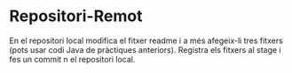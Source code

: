 # Repositori-Remot

 En el repositori local modifica el fitxer readme i a més
afegeix-li tres fitxers (pots usar codi Java de pràctiques
anteriors). Registra els fitxers al stage i fes un commit n el repositori local.

